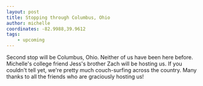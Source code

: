 ```yaml
---
layout: post
title: Stopping through Columbus, Ohio
author: michelle
coordinates: -82.9988,39.9612
tags: 
    - upcoming
---
```


Second stop will be Columbus, Ohio. Neither of us have been here before. Michelle's college friend Jess's brother Zach will be hosting us. If you couldn't tell yet, we're pretty much couch-surfing across the country. Many thanks to all the friends who are graciously hosting us!